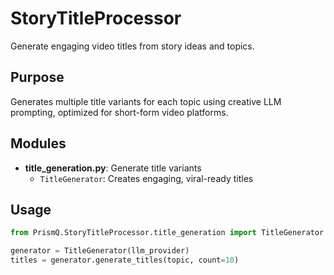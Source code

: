 # StoryTitleProcessor

Generate engaging video titles from story ideas and topics.

## Purpose

Generates multiple title variants for each topic using creative LLM prompting, optimized for short-form video platforms.

## Modules

- **title_generation.py**: Generate title variants
  - `TitleGenerator`: Creates engaging, viral-ready titles

## Usage

```python
from PrismQ.StoryTitleProcessor.title_generation import TitleGenerator

generator = TitleGenerator(llm_provider)
titles = generator.generate_titles(topic, count=10)
```
